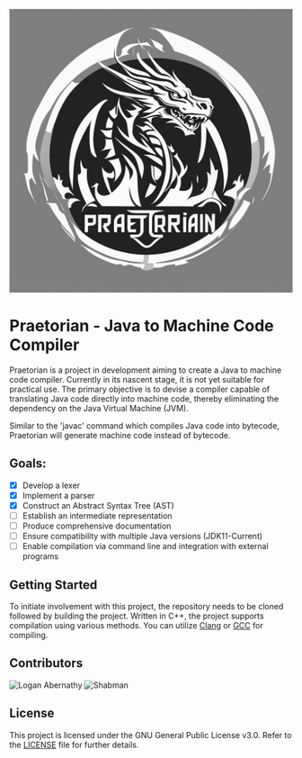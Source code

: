 ![Praetorian Logo](pictures/logo.jpg)

# Praetorian - Java to Machine Code Compiler

Praetorian is a project in development aiming to create a Java to machine code compiler. Currently in its nascent stage, it is not yet suitable for practical use. The primary objective is to devise a compiler capable of translating Java code directly into machine code, thereby eliminating the dependency on the Java Virtual Machine (JVM).

Similar to the 'javac' command which compiles Java code into bytecode, Praetorian will generate machine code instead of bytecode.

## Goals:
- [X] Develop a lexer
- [X] Implement a parser
- [X] Construct an Abstract Syntax Tree (AST)
- [ ] Establish an intermediate representation
- [ ] Produce comprehensive documentation
- [ ] Ensure compatibility with multiple Java versions (JDK11-Current)
- [ ] Enable compilation via command line and integration with external programs

## Getting Started
To initiate involvement with this project, the repository needs to be cloned followed by building the project. Written in C++, the project supports compilation using various methods. You can utilize [Clang](https://clang.llvm.org) or [GCC](https://gcc.gnu.org/) for compiling.

## Contributors
<img src="https://github.com/m4ximumpizza.png" alt="Logan Abernathy" height="100" style="height: 100px;" /> <img src="https://github.com/shabman.png" alt="Shabman" height="100" style="height: 100px;" />

## License
This project is licensed under the GNU General Public License v3.0. Refer to the [LICENSE](LICENSE.txt) file for further details.
